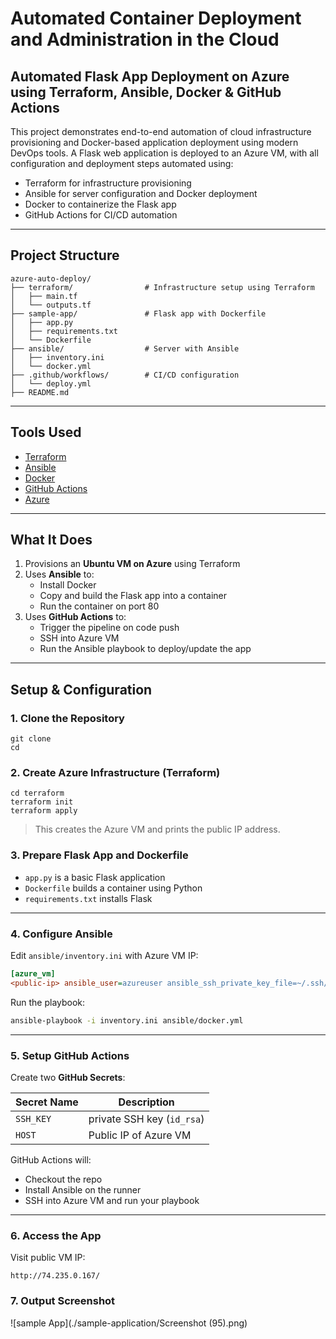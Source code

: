# Automated Container Deployment and Administration in the Cloud
## Automated Flask App Deployment on Azure using Terraform, Ansible, Docker & GitHub Actions

This project demonstrates end-to-end automation of cloud infrastructure provisioning and Docker-based application deployment using modern DevOps tools. A Flask web application is deployed to an Azure VM, with all configuration and deployment steps automated using:

-  Terraform for infrastructure provisioning  
-  Ansible for server configuration and Docker deployment  
-  Docker to containerize the Flask app  
-  GitHub Actions for CI/CD automation

---
## Project Structure
```
azure-auto-deploy/
├── terraform/                # Infrastructure setup using Terraform
│   ├── main.tf
│   └── outputs.tf
├── sample-app/               # Flask app with Dockerfile
│   ├── app.py
│   ├── requirements.txt
│   └── Dockerfile
├── ansible/                  # Server with Ansible
│   ├── inventory.ini
│   └── docker.yml
├── .github/workflows/        # CI/CD configuration
│   └── deploy.yml
├── README.md
```
---

##  Tools Used

- [Terraform](https://www.terraform.io/)
- [Ansible](https://www.ansible.com/)
- [Docker](https://www.docker.com/)
- [GitHub Actions](https://github.com/features/actions)
- [Azure](https://portal.azure.com/)

---

##  What It Does

1. Provisions an **Ubuntu VM on Azure** using Terraform
2. Uses **Ansible** to:
   - Install Docker
   - Copy and build the Flask app into a container
   - Run the container on port 80
3. Uses **GitHub Actions** to:
   - Trigger the pipeline on code push
   - SSH into Azure VM
   - Run the Ansible playbook to deploy/update the app

---

##  Setup & Configuration

### 1. Clone the Repository

```
git clone 
cd 
```


### 2. Create Azure Infrastructure (Terraform)
```
cd terraform
terraform init
terraform apply
```


> This creates the Azure VM and prints the public IP address.


### 3. Prepare Flask App and Dockerfile

- `app.py` is a basic Flask application
- `Dockerfile` builds a container using Python
- `requirements.txt` installs Flask

---

### 4. Configure Ansible

Edit `ansible/inventory.ini` with Azure VM IP:

```ini
[azure_vm]
<public-ip> ansible_user=azureuser ansible_ssh_private_key_file=~/.ssh/id_rsa
```

Run the playbook:

```bash
ansible-playbook -i inventory.ini ansible/docker.yml
```

---

### 5. Setup GitHub Actions

Create two **GitHub Secrets**:

| Secret Name | Description                           |
|-------------|---------------------------------------|
| `SSH_KEY`   |  private SSH key (`id_rsa`) |
| `HOST`      | Public IP of  Azure VM                |

GitHub Actions will:
- Checkout the repo
- Install Ansible on the runner
- SSH into Azure VM and run your playbook

---

### 6. Access the App

Visit  public VM IP:

```
http://74.235.0.167/

```
### 7. Output Screenshot
![sample App](./sample-application/Screenshot (95).png)

